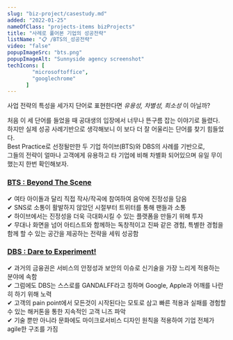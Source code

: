 ```yaml
---
slug: "biz-project/casestudy.md"
added: "2022-01-25"
nameOfClass: "projects-items bizProjects"
title: "사례로 풀어본 기업의 성공전략"
listName: "📋 /BTS의_성공전략"
video: "false"
popupImageSrc: "bts.png"
popupImageAlt: "Sunnyside agency screenshot"
techIcons: [
        "microsoftoffice",
        "googlechrome"
      ]
---
```


사업 전략의 특성을 세가지 단어로 표현한다면
_유용성, 차별성, 희소성_
이 아닐까?  
  
처음 이 세 단어를 들었을 때 공대생의 입장에서 너무나 뜬구름 잡는 이야기로 들렸다.
하지만 실제 성공 사례기반으로 생각해보니 이 보다 더 잘 어울리는 단어를 찾기 힘들었다.  
Best Practice로 선정될만한 두 기업 하이브(BTS)와 DBS의 사례를 기반으로,  
그들의 전략이 얼마나 고객에게 유용하고 타 기업에 비해 차별화 되어있으며 유일 무이했는지 한번 확인해보자.  
  
### [BTS : Beyond The Scene](https://drive.google.com/file/d/1XThN730fuh6zo9qMscAWHxdbbvf31Aoa/view?usp=sharing  "클릭하여 상세 문서를 다운받을 수 있습니다.")   
✔︎ 여타 아이돌과 달리 직접 작사/작곡에 참여하여 음악에 진정성을 담음  
✔︎ SNS로 소통이 활발하지 않았던 시절부터 트위터를 통해 팬들과 소통    
✔︎ 하이브에서는 진정성을 더욱 극대화시킬 수 있는 플랫폼을 만들기 위해 투자     
✔︎ 무대나 화면을 넘어 아티스트와 함께하는 독창적이고 진짜 같은 경험, 특별한 경험을 함께 할 수 있는 공간을 제공하는 전략을 세워 성공함  

### [DBS : Dare to Experiment!](https://drive.google.com/file/d/1p0YUw0_f0darOzwLUyeTyKHvTK8vlIAb/view?usp=sharing  "클릭하여 상세 문서를 다운받을 수 있습니다.")  
✔︎ 과거의 금융권은 서비스의 안정성과 보안의 이슈로 신기술을 가장 느리게 적용하는 분야에 속함  
✔︎ 그럼에도 DBS는 스스로를 GANDALFF라고 칭하며 Google, Apple과 어깨를 나란히 하기 위해 노력  
✔︎ 고객의 pain point에서 모든것이 시작된다는 모토로 삼고 빠른 적용과 실패를 경험할수 있는 해커톤을 통한 지속적인 고객 니즈 파악   
✔︎ 기술 뿐만 아니라 문화에도 마이크로서비스 디자인 원칙을 적용하여 기업 전체가 agile한 구조를 가짐  
    
